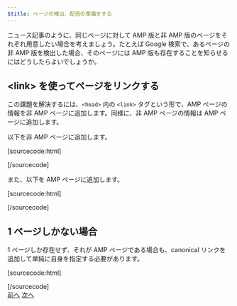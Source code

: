 ```yaml
---
$title: ページの検出、配信の準備をする
---
```


ニュース記事のように、同じページに対して AMP 版と非 AMP 版のページをそれぞれ用意したい場合を考えましょう。たとえば Google 検索で、あるページの非 AMP 版を検出した場合、そのページには AMP 版も存在することを知らせるにはどうしたらよいでしょうか。

## &lt;link> を使ってページをリンクする

この課題を解決するには、`<head>` 内の `<link>` タグという形で、AMP ページの情報を非 AMP ページに追加します。同様に、非 AMP ページの情報は AMP ページに追加します。

以下を非 AMP ページに追加します。

[sourcecode:html]
<link rel="amphtml" href="https://www.example.com/url/to/amp/document.html">
[/sourcecode]

また、以下を AMP ページに追加します。

[sourcecode:html]
<link rel="canonical" href="https://www.example.com/url/to/full/document.html">
[/sourcecode]

## 1 ページしかない場合

1 ページしか存在せず、それが AMP ページである場合も、canonical リンクを追加して単純に自身を指定する必要があります。

[sourcecode:html]
<link rel="canonical" href="https://www.example.com/url/to/amp/document.html">
[/sourcecode]

<div class="prev-next-buttons">
  <a class="button prev-button" href="{{g.doc('/content/amp-dev/documentation/guides-and-tutorials/start/create/preview_and_validate.md', locale=doc.locale).url.path}}"><span class="arrow-prev">前へ</span></a>
  <a class="button next-button" href="{{g.doc('/content/docs/start/create/publish.md', locale=doc.locale).url.path}}"><span class="arrow-next">次へ</span></a>
</div>
